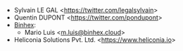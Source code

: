 - Sylvain LE GAL \<<https://twitter.com/legalsylvain>\>
- Quentin DUPONT \<<https://twitter.com/pondupont>\>
- [Binhex](https://binhex.cloud/):
  - Mario Luis \<<m.luis@binhex.cloud>\>
- Heliconia Solutions Pvt. Ltd. \<<https://www.heliconia.io>\>
